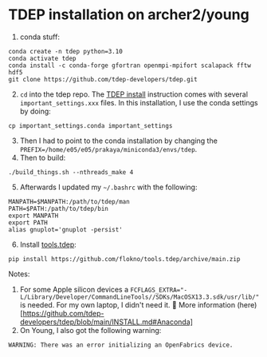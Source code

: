 # TDEP installation on archer2/young

1. conda stuff:
```
conda create -n tdep python=3.10
conda activate tdep
conda install -c conda-forge gfortran openmpi-mpifort scalapack fftw hdf5
git clone https://github.com/tdep-developers/tdep.git
```
2. `cd` into the tdep repo. The [TDEP install](https://github.com/tdep-developers/tdep/blob/main/INSTALL.md) instruction comes with several `important_settings.xxx` files. In this installation, I use the conda settings by doing: 
```
cp important_settings.conda important_settings
``` 

3. Then I had to point to the conda installation by changing the `PREFIX=/home/e05/e05/prakaya/miniconda3/envs/tdep`.
4. Then to build:
```
./build_things.sh --nthreads_make 4
```

5. Afterwards I updated my `~/.bashrc` with the following:
```
MANPATH=$MANPATH:/path/to/tdep/man
PATH=$PATH:/path/to/tdep/bin
export MANPATH
export PATH
alias gnuplot='gnuplot -persist'
```
6. Install [tools.tdep](https://github.com/flokno/tools.tdep):
```
pip install https://github.com/flokno/tools.tdep/archive/main.zip
```


Notes: 
1. For some Apple silicon devices a `FCFLAGS_EXTRA="-L/Library/Developer/CommandLineTools//SDKs/MacOSX13.3.sdk/usr/lib/"` is needed. For my own laptop, I didn't need it. 🤔 More information (here)[https://github.com/tdep-developers/tdep/blob/main/INSTALL.md#Anaconda]
2. On Young, I also got the following warning:
```
WARNING: There was an error initializing an OpenFabrics device.
```

